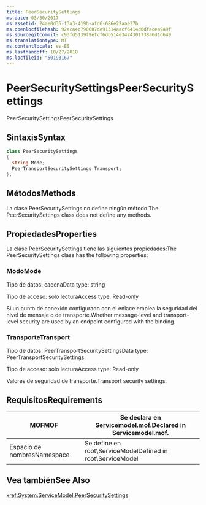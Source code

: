 ```yaml
---
title: PeerSecuritySettings
ms.date: 03/30/2017
ms.assetid: 24ae0d35-f3a3-419b-afd6-686e22aae27b
ms.openlocfilehash: 92aca4c790607de91314aacf6414d0dfacea9a9f
ms.sourcegitcommit: c93fd5139f9efcf6db514e3474301738a6d1d649
ms.translationtype: MT
ms.contentlocale: es-ES
ms.lasthandoff: 10/27/2018
ms.locfileid: "50193167"
---
```

# <a name="peersecuritysettings"></a><span data-ttu-id="03ddd-102">PeerSecuritySettings</span><span class="sxs-lookup"><span data-stu-id="03ddd-102">PeerSecuritySettings</span></span>
<span data-ttu-id="03ddd-103">PeerSecuritySettings</span><span class="sxs-lookup"><span data-stu-id="03ddd-103">PeerSecuritySettings</span></span>  
  
## <a name="syntax"></a><span data-ttu-id="03ddd-104">Sintaxis</span><span class="sxs-lookup"><span data-stu-id="03ddd-104">Syntax</span></span>  
  
```csharp
class PeerSecuritySettings  
{  
  string Mode;  
  PeerTransportSecuritySettings Transport;  
};  
```  
  
## <a name="methods"></a><span data-ttu-id="03ddd-105">Métodos</span><span class="sxs-lookup"><span data-stu-id="03ddd-105">Methods</span></span>  
 <span data-ttu-id="03ddd-106">La clase PeerSecuritySettings no define ningún método.</span><span class="sxs-lookup"><span data-stu-id="03ddd-106">The PeerSecuritySettings class does not define any methods.</span></span>  
  
## <a name="properties"></a><span data-ttu-id="03ddd-107">Propiedades</span><span class="sxs-lookup"><span data-stu-id="03ddd-107">Properties</span></span>  
 <span data-ttu-id="03ddd-108">La clase PeerSecuritySettings tiene las siguientes propiedades:</span><span class="sxs-lookup"><span data-stu-id="03ddd-108">The PeerSecuritySettings class has the following properties:</span></span>  
  
### <a name="mode"></a><span data-ttu-id="03ddd-109">Modo</span><span class="sxs-lookup"><span data-stu-id="03ddd-109">Mode</span></span>  
 <span data-ttu-id="03ddd-110">Tipo de datos: cadena</span><span class="sxs-lookup"><span data-stu-id="03ddd-110">Data type: string</span></span>  
  
 <span data-ttu-id="03ddd-111">Tipo de acceso: solo lectura</span><span class="sxs-lookup"><span data-stu-id="03ddd-111">Access type: Read-only</span></span>  
  
 <span data-ttu-id="03ddd-112">Si un punto de conexión configurado con el enlace emplea la seguridad del nivel de mensaje o de transporte.</span><span class="sxs-lookup"><span data-stu-id="03ddd-112">Whether message-level and transport-level security are used by an endpoint configured with the binding.</span></span>  
  
### <a name="transport"></a><span data-ttu-id="03ddd-113">Transporte</span><span class="sxs-lookup"><span data-stu-id="03ddd-113">Transport</span></span>  
 <span data-ttu-id="03ddd-114">Tipo de datos: PeerTransportSecuritySettings</span><span class="sxs-lookup"><span data-stu-id="03ddd-114">Data type: PeerTransportSecuritySettings</span></span>  
  
 <span data-ttu-id="03ddd-115">Tipo de acceso: solo lectura</span><span class="sxs-lookup"><span data-stu-id="03ddd-115">Access type: Read-only</span></span>  
  
 <span data-ttu-id="03ddd-116">Valores de seguridad de transporte.</span><span class="sxs-lookup"><span data-stu-id="03ddd-116">Transport security settings.</span></span>  
  
## <a name="requirements"></a><span data-ttu-id="03ddd-117">Requisitos</span><span class="sxs-lookup"><span data-stu-id="03ddd-117">Requirements</span></span>  
  
|<span data-ttu-id="03ddd-118">MOF</span><span class="sxs-lookup"><span data-stu-id="03ddd-118">MOF</span></span>|<span data-ttu-id="03ddd-119">Se declara en Servicemodel.mof.</span><span class="sxs-lookup"><span data-stu-id="03ddd-119">Declared in Servicemodel.mof.</span></span>|  
|---------|-----------------------------------|  
|<span data-ttu-id="03ddd-120">Espacio de nombres</span><span class="sxs-lookup"><span data-stu-id="03ddd-120">Namespace</span></span>|<span data-ttu-id="03ddd-121">Se define en root\ServiceModel</span><span class="sxs-lookup"><span data-stu-id="03ddd-121">Defined in root\ServiceModel</span></span>|  
  
## <a name="see-also"></a><span data-ttu-id="03ddd-122">Vea también</span><span class="sxs-lookup"><span data-stu-id="03ddd-122">See Also</span></span>  
 <xref:System.ServiceModel.PeerSecuritySettings>
